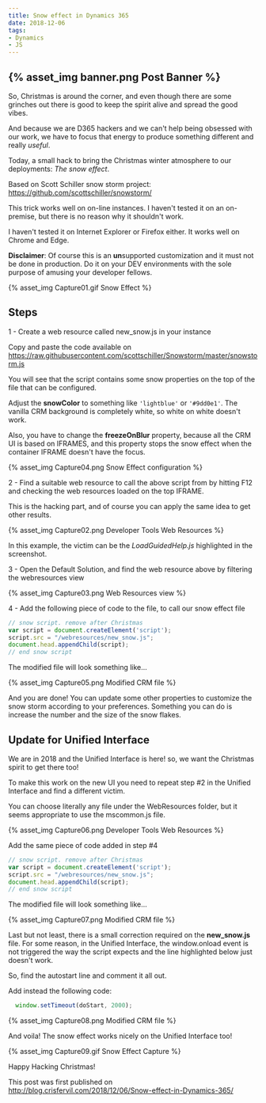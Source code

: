 ```yaml
---
title: Snow effect in Dynamics 365
date: 2018-12-06
tags: 
- Dynamics
- JS
---
```


{% asset_img banner.png Post Banner %}
---

So, Christmas is around the corner, and even though there are some grinches out there is good to keep the spirit alive and spread the good vibes. 

And because we are D365 hackers and we can't help being obsessed with our work, we have to focus that energy to produce something different and really *useful*. 

Today, a small hack to bring the Christmas winter atmosphere to our deployments: *The snow effect*.

Based on Scott Schiller snow storm project:  https://github.com/scottschiller/snowstorm/

<!-- more -->


This trick works well on on-line instances. I haven't tested it on an on-premise, but there is no reason why it shouldn't work. 

I haven't tested it on Internet Explorer or Firefox either. It works well on Chrome and Edge.

**Disclaimer**: Of course this is an **un**supported customization and it must not be done in production. Do it on your DEV environments with the sole purpose of amusing your developer fellows. 

{% asset_img Capture01.gif Snow Effect %}

## Steps

1 - Create a web resource called new_snow.js in your instance

Copy and paste the code available on https://raw.githubusercontent.com/scottschiller/Snowstorm/master/snowstorm.js

You will see that the script contains some snow properties on the top of the file that can be configured.

Adjust the **snowColor** to something like ```'lightblue'``` or ```'#9dd0e1'```. The vanilla CRM background is completely white, so white on white doesn't work. 

Also, you have to change the **freezeOnBlur** property, because all the CRM UI is based on IFRAMES, and this property stops the snow effect when the container IFRAME doesn't have the focus. 

{% asset_img Capture04.png Snow Effect configuration %}


2 - Find a suitable web resource to call the above script from by hitting F12 and checking the web resources loaded on the top IFRAME.

This is the hacking part, and of course you can apply the same idea to get other results. 

{% asset_img Capture02.png Developer Tools Web Resources %}


In this example, the victim can be the *LoadGuidedHelp.js* highlighted in the screenshot. 

3 - Open the Default Solution, and find the web resource above by filtering the webresources view

{% asset_img Capture03.png Web Resources view %}


4 - Add the following piece of code to the file, to call our snow effect file

```js
// snow script. remove after Christmas
var script = document.createElement('script');
script.src = "/webresources/new_snow.js";
document.head.appendChild(script);
// end snow script
```
The modified file will look something like...

{% asset_img Capture05.png Modified CRM file %}


And you are done! You can update some other properties to customize the snow storm according to your preferences. Something you can do is increase the number and the size of the snow flakes. 

## Update for Unified Interface

We are in 2018 and the Unified Interface is here! so, we want the Christmas spirit to get there too!

To make this work on the new UI you need to repeat step #2 in the Unified Interface and find a different victim. 

You can choose literally any file under the WebResources folder, but it seems appropriate to use the mscommon.js file. 

{% asset_img Capture06.png Developer Tools Web Resources %}


Add the same piece of code added in step #4

```js
// snow script. remove after Christmas
var script = document.createElement('script');
script.src = "/webresources/new_snow.js";
document.head.appendChild(script);
// end snow script
```

The modified file will look something like...

{% asset_img Capture07.png Modified CRM file %}

Last but not least, there is a small correction required on the **new_snow.js** file. For some reason, in the Unified Interface, the window.onload event is not triggered the way the script expects and the line highlighted below just doesn't work.

So, find the autostart line and comment it all out. 

Add instead the following code:
``` js
  window.setTimeout(doStart, 2000);
```

{% asset_img Capture08.png Modified CRM file %}

And voila! The snow effect works nicely on the Unified Interface too!

{% asset_img Capture09.gif Snow Effect Capture %}


Happy Hacking Christmas!

This post was first published on http://blog.crisfervil.com/2018/12/06/Snow-effect-in-Dynamics-365/
